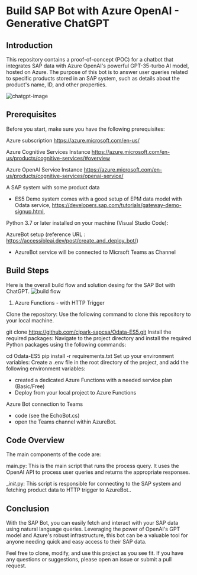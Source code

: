 # Build SAP Bot with Azure OpenAI - Generative ChatGPT 

## Introduction
This repository contains a proof-of-concept (POC) for a chatbot that integrates SAP data with Azure OpenAI's powerful GPT-35-turbo AI model, hosted on Azure. The purpose of this bot is to answer user queries related to specific products stored in an SAP system, such as details about the product's name, ID, and other properties.

![chatgpt-image](https://github.com/cjpark-sapcsa/aoai-sap/assets/60184856/2dbcf287-1fac-4cfb-8fb0-ae9351628dc1)


## Prerequisites
Before you start, make sure you have the following prerequisites:

Azure subscription
https://azure.microsoft.com/en-us/

Azure Cognitive Services Instance
https://azure.microsoft.com/en-us/products/cognitive-services/#overview

Azure OpenAI Service Instance 
https://azure.microsoft.com/en-us/products/cognitive-services/openai-service/

A SAP system with some product data 
- ES5 Demo system comes with a good setup of EPM data model with Odata service, https://developers.sap.com/tutorials/gateway-demo-signup.html, 

Python 3.7 or later installed on your machine (Visual Studio Code):

AzureBot setup (reference URL : https://accessibleai.dev/post/create_and_deploy_bot/)
- AzureBot service will be connected to Micrsoft Teams as Channel 

## Build Steps

Here is the overall build flow and solution desing for the SAP Bot with ChatGPT. 
![build flow](https://github.com/cjpark-sapcsa/aoai-sap/assets/60184856/2d787436-6039-4dba-947a-797797e23b94)


1. Azure Functions - with HTTP Trigger 

Clone the repository: Use the following command to clone this repository to your local machine.

git clone https://github.com/cjpark-sapcsa/Odata-ES5.git
Install the required packages: Navigate to the project directory and install the required Python packages using the following commands:

cd Odata-ES5
pip install -r requirements.txt
Set up your environment variables: Create a .env file in the root directory of the project, and add the following environment variables:

- created a dedicated Azure Functions with a needed service plan (Basic/Free)
- Deploy from your local project to Azure Functions 

Azure Bot connection to Teams 
- code  (see the EchoBot.cs)
- open the Teams channel within AzureBot. 

## Code Overview
The main components of the code are:

main.py: This is the main script that runs the process query. It uses the OpenAI API to process user queries and returns the appropriate responses.

__init_.py: This script is responsible for connecting to the SAP system and fetching product data to HTTP trigger to AzureBot..


## Conclusion
With the SAP Bot, you can easily fetch and interact with your SAP data using natural language queries. Leveraging the power of OpenAI's GPT model and Azure's robust infrastructure, this bot can be a valuable tool for anyone needing quick and easy access to their SAP data.

Feel free to clone, modify, and use this project as you see fit. If you have any questions or suggestions, please open an issue or submit a pull request.
